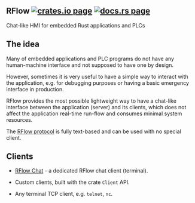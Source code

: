 <h2>
  RFlow
  <a href="https://crates.io/crates/rflow"><img alt="crates.io page" src="https://img.shields.io/crates/v/rflow.svg"></img></a>
  <a href="https://docs.rs/rflow"><img alt="docs.rs page" src="https://docs.rs/rflow/badge.svg"></img></a>
</h2>

Chat-like HMI for embedded Rust applications and PLCs

## The idea

Many of embedded applications and PLC programs do not have any human-machine
interface and not supposed to have one by design.

However, sometimes it is very useful to have a simple way to interact with the
application, e.g. for debugging purposes or having a basic emergency interface
in production.

RFlow provides the most possible lightweight way to have a chat-like interface
between the application (server) and its clients, which does not affect the
application real-time run-flow and consumes minimal system resources.

The [RFlow protocol](protocol.md) is fully text-based and can be used with no
special client.

## Clients

* [RFlow Chat](https://crates.io/crates/rflow-chat) - a dedicated RFlow chat
  client (terminal).

* Custom clients, built with the crate `Client` API.

* Any terminal TCP client, e.g. `telnet`, `nc`.
